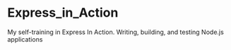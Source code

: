 # Express_in_Action
My self-training in Express In Action. Writing, building, and testing Node.js applications
